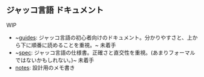 ## ジャッコ言語 ドキュメント

WIP

- ~[guides](./guides): ジャッコ言語の初心者向けのドキュメント。分かりやすさと、上から下に順番に読めることを重視。~ 未着手
- ~[spec](./spec): ジャッコ言語の仕様書。正確さと直交性を重視。(あまりフォーマルではないかもしれない。)~ 未着手
- [notes](./notes): 設計用のメモ書き
